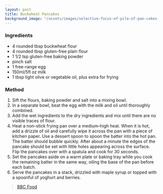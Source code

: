 ```yaml
---
layout: post
title: Buckwheat Pancakes
background_image: "/assets/images/selective-focus-of-pile-of-pan-cakes-730922.jpg"
---
```



### Ingredients
- 4 rounded tbsp buckwheat flour
- 4 rounded tbsp gluten-free plain flour
- 1 1/2 tsp gluten-free baking powder
- pinch salt
- 1 free-range egg
- 150ml/5fl oz milk
- 1 tbsp light olive or vegetable oil, plus extra for frying

### Method
1. Sift the flours, baking powder and salt into a mixing bowl.
2. In a separate bowl, beat the egg with the milk and oil until thoroughly combined.
3. Add the wet ingredients to the dry ingredients and mix until there are no visible traces of flour.
4. Heat a non-stick frying pan over a medium–high heat. When it is hot, add a drizzle of oil and carefully wipe it across the pan with a piece of kitchen paper. Use a dessert spoon to spoon the batter into the hot pan. The batter should bubble quickly. After about a minute the edges of the pancake should be set with little holes appearing across the surface. Flip the pancakes over with a spatula and cook for 30 seconds.
5. Set the pancakes aside on a warm plate or baking tray while you cook the remaining batter in the same way, oiling the base of the pan before each batch.
6. Serve the pancakes in a stack, drizzled with maple syrup or topped with a spoonful of yoghurt and berries. 

> [BBC Food](https://www.bbc.co.uk/food/recipes/buckwheatpancakes_80141)